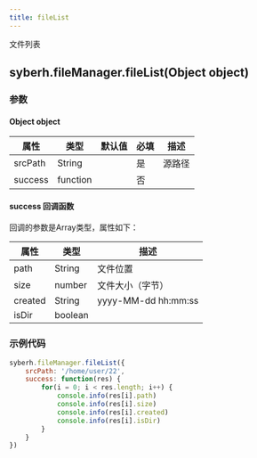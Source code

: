 ```yaml
---
title: fileList
---
```


文件列表


## syberh.fileManager.fileList(Object object)
### 参数
#### Object object
| 属性     | 类型   | 默认值  |  必填 | 描述                         |
| ---------- | ------- | -------- | ---------------- | ----------------------------------
| srcPath | String |  | 是| 源路径 |
| success | function |  |  否     |       |

#### success 回调函数
回调的参数是Array类型，属性如下：

属性 | 类型 | 描述
---|---|---
path | String | 文件位置|
size | number | 文件大小（字节）|
created | String | yyyy-MM-dd hh:mm:ss|
isDir | boolean | |

### 示例代码

```javascript
syberh.fileManager.fileList({
    srcPath: '/home/user/22',
    success: function(res) {
        for(i = 0; i < res.length; i++) {
            console.info(res[i].path)
            console.info(res[i].size)
            console.info(res[i].created)
            console.info(res[i].isDir)
        }
    }
})
```

